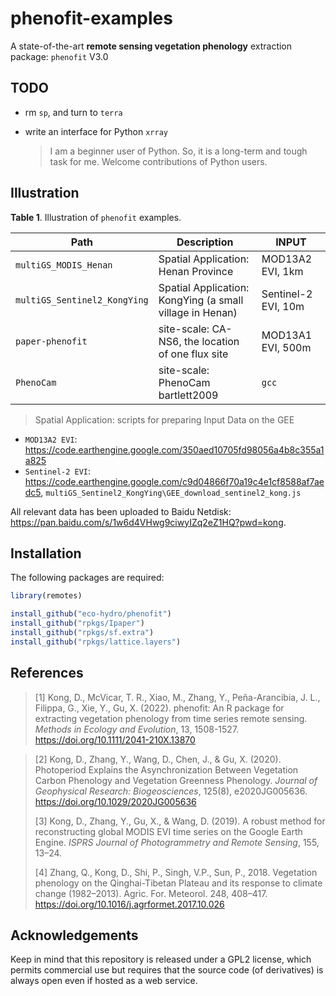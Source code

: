 
# phenofit-examples

A state-of-the-art **remote sensing vegetation phenology** extraction
package: `phenofit` V3.0



## TODO 

- rm `sp`, and turn to `terra`

- write an interface for Python `xrray`
  > I am a beginner user of Python. So, it is a long-term and tough task for me. 
  > Welcome contributions of Python users.

## Illustration

**Table 1**. Illustration of `phenofit` examples.

| Path                         | Description                                              | INPUT               |
| ---------------------------- | -------------------------------------------------------- | ------------------- |
| `multiGS_MODIS_Henan`        | Spatial Application: Henan Province                      | MOD13A2 EVI, 1km    |
| `multiGS_Sentinel2_KongYing` | Spatial Application: KongYing (a small village in Henan) | Sentinel-2 EVI, 10m |
| `paper-phenofit`             | site-scale: CA-NS6, the location of one flux site        | MOD13A1 EVI, 500m   |
| `PhenoCam`                   | site-scale: PhenoCam bartlett2009                        | `gcc`               |

> Spatial Application: scripts for preparing Input Data on the GEE

- `MOD13A2 EVI`: <https://code.earthengine.google.com/350aed10705fd98056a4b8c355a1a825>
- `Sentinel-2 EVI`: <https://code.earthengine.google.com/c9d04866f70a19c4e1cf8588af7aedc5>, `multiGS_Sentinel2_KongYing\GEE_download_sentinel2_kong.js`

All relevant data has been uploaded to Baidu Netdisk: <https://pan.baidu.com/s/1w6d4VHwg9ciwyIZq2eZ1HQ?pwd=kong>.


## Installation

The following packages are required:

```r
library(remotes)

install_github("eco-hydro/phenofit")
install_github("rpkgs/Ipaper")
install_github("rpkgs/sf.extra")
install_github("rpkgs/lattice.layers")
```

## **References**

> [1] Kong, D., McVicar, T. R., Xiao, M., Zhang, Y., Peña-Arancibia, J. L.,
> Filippa, G., Xie, Y., Gu, X. (2022). phenofit: An R package for extracting
> vegetation phenology from time series remote sensing. *Methods in Ecology and Evolution*, 
> 13, 1508-1527. <https://doi.org/10.1111/2041-210X.13870>

> \[2\] Kong, D., Zhang, Y., Wang, D., Chen, J., & Gu, X. (2020).
> Photoperiod Explains the Asynchronization Between Vegetation Carbon
> Phenology and Vegetation Greenness Phenology. *Journal of Geophysical
> Research: Biogeosciences*, 125(8), e2020JG005636.
> <https://doi.org/10.1029/2020JG005636>
>
> \[3\] Kong, D., Zhang, Y., Gu, X., & Wang, D. (2019). A robust method
> for reconstructing global MODIS EVI time series on the Google Earth
> Engine. *ISPRS Journal of Photogrammetry and Remote Sensing*, 155,
> 13–24.
>
> \[4\] Zhang, Q., Kong, D., Shi, P., Singh, V.P., Sun, P., 2018.
> Vegetation phenology on the Qinghai-Tibetan Plateau and its response
> to climate change (1982–2013). Agric. For. Meteorol. 248, 408–417.
> <https://doi.org/10.1016/j.agrformet.2017.10.026>

## Acknowledgements

Keep in mind that this repository is released under a GPL2 license,
which permits commercial use but requires that the source code (of
derivatives) is always open even if hosted as a web service.
